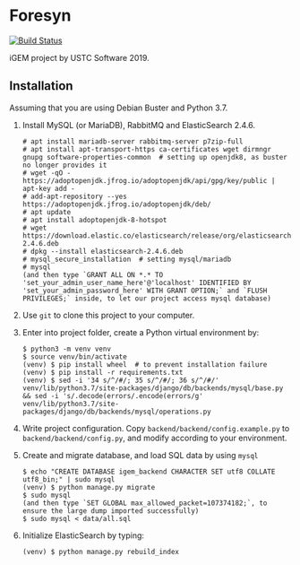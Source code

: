 # Foresyn
[![Build Status](https://travis-ci.com/USTCSoftware2019/foresyn.svg?branch=master)](https://travis-ci.com/USTCSoftware2019/foresyn)

iGEM project by USTC Software 2019. 

## Installation

Assuming that you are using Debian Buster and Python 3.7.

1. Install MySQL (or MariaDB), RabbitMQ and ElasticSearch 2.4.6.

   ```shell
   # apt install mariadb-server rabbitmq-server p7zip-full
   # apt install apt-transport-https ca-certificates wget dirmngr gnupg software-properties-common  # setting up openjdk8, as buster no longer provides it
   # wget -qO - https://adoptopenjdk.jfrog.io/adoptopenjdk/api/gpg/key/public | apt-key add -
   # add-apt-repository --yes https://adoptopenjdk.jfrog.io/adoptopenjdk/deb/
   # apt update
   # apt install adoptopenjdk-8-hotspot
   # wget https://download.elastic.co/elasticsearch/release/org/elasticsearch/distribution/deb/elasticsearch/2.4.6/elasticsearch-2.4.6.deb
   # dpkg --install elasticsearch-2.4.6.deb
   # mysql_secure_installation  # setting mysql/mariadb
   # mysql  
   (and then type `GRANT ALL ON *.* TO 'set_your_admin_user_name_here'@'localhost' IDENTIFIED BY 'set_your_admin_password_here' WITH GRANT OPTION;` and `FLUSH PRIVILEGES;` inside, to let our project access mysql database)
   ```

2. Use `git` to clone this project to your computer.

3. Enter into project folder, create a Python virtual environment by:

   ```shell
   $ python3 -m venv venv
   $ source venv/bin/activate
   (venv) $ pip install wheel  # to prevent installation failure
   (venv) $ pip install -r requirements.txt
   (venv) $ sed -i '34 s/^/#/; 35 s/^/#/; 36 s/^/#/' venv/lib/python3.7/site-packages/django/db/backends/mysql/base.py && sed -i 's/.decode(errors/.encode(errors/g' venv/lib/python3.7/site-packages/django/db/backends/mysql/operations.py
   ```

4. Write project configuration. Copy `backend/backend/config.example.py` to `backend/backend/config.py`, and modify according to your environment.

5. Create and migrate database, and load SQL data by using `mysql`

   ```shell
   $ echo "CREATE DATABASE igem_backend CHARACTER SET utf8 COLLATE utf8_bin;" | sudo mysql
   (venv) $ python manage.py migrate
   $ sudo mysql
   (and then type `SET GLOBAL max_allowed_packet=107374182;`, to ensure the large dump imported successfully)
   $ sudo mysql < data/all.sql
   ```

6. Initialize ElasticSearch by typing:

   ```shell
   (venv) $ python manage.py rebuild_index
   ```

   
